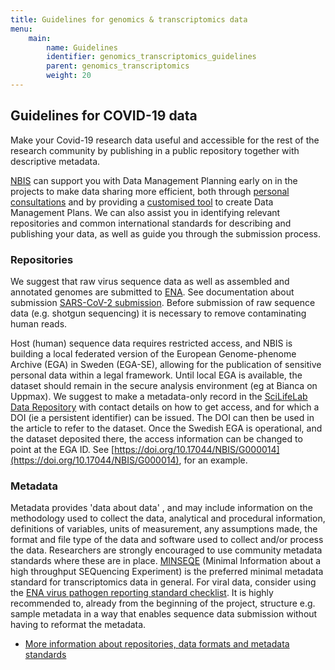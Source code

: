 ```yaml
---
title: Guidelines for genomics & transcriptomics data
menu:
    main:
        name: Guidelines
        identifier: genomics_transcriptomics_guidelines
        parent: genomics_transcriptomics
        weight: 20
---
```

## Guidelines for COVID-19 data
Make your Covid-19 research data useful and accessible for the rest of the research community by publishing in a public repository together with descriptive metadata.

[NBIS](http://www.nbis.se/) can support you with Data Management Planning early on in the projects to make data sharing more efficient, both through [personal consultations](https://nbis.se/support/supportform/index.php?form=consultation) and by providing a [customised tool](https://dsw.scilifelab.se/) to create Data Management Plans. We can also assist you in identifying relevant repositories and common international standards for describing and publishing your data, as well as guide you through the submission process.

### Repositories
We suggest that raw virus sequence data as well as assembled and annotated genomes are submitted to [ENA](https://www.ebi.ac.uk/ena). 
See documentation about submission [SARS-CoV-2 submission](https://ena-browser-docs.readthedocs.io/en/latest/help_and_guides/sars-cov-2-submissions.html). Before submission of raw sequence data (e.g. shotgun sequencing) it is necessary to remove contaminating human reads.

Host (human) sequence data requires restricted access, and NBIS is building a local federated version of the European Genome-phenome Archive (EGA) in Sweden (EGA-SE), allowing for the publication of sensitive personal data within a legal framework. Until local EGA is available, the dataset should remain in the secure analysis environment (eg at Bianca on Uppmax). We suggest to make a metadata-only record in the [SciLifeLab Data Repository](https://scilifelab.figshare.com/) with contact details on how to get access, and for which a DOI (ie a persistent identifier) can be issued. The DOI can then be used in the article to refer to the dataset. Once the Swedish EGA is operational, and the dataset deposited there, the access information can be changed to point at the EGA ID. See [https://doi.org/10.17044/NBIS/G000014](https://doi.org/10.17044/NBIS/G000014), for an example.

### Metadata
Metadata provides 'data about data' , and may include information on the methodology used to collect the data, analytical and procedural information, definitions of variables, units of measurement, any assumptions made, the format and file type of the data and software used to collect and/or process the data. Researchers are strongly encouraged to use community metadata standards where these are in place. [MINSEQE](https://doi.org/10.25504/FAIRsharing.a55z32) (Minimal Information about a high throughput SEQuencing Experiment) is the preferred minimal metadata standard for transcriptomics data in general. For viral data, consider using the [ENA virus pathogen reporting standard checklist](https://www.ebi.ac.uk/ena/data/view/ERC000033). It is highly recommended to, already from the beginning of the project, structure e.g. sample metadata in a way that enables sequence data submission  without having to reformat the metadata.

* [More information about repositories, data formats and metadata standards](https://scilifelab-data-guidelines.readthedocs.io/en/latest/docs/covid-19/index.html#guidelines-about-repositories-data-formats-and-metadata-standards)
